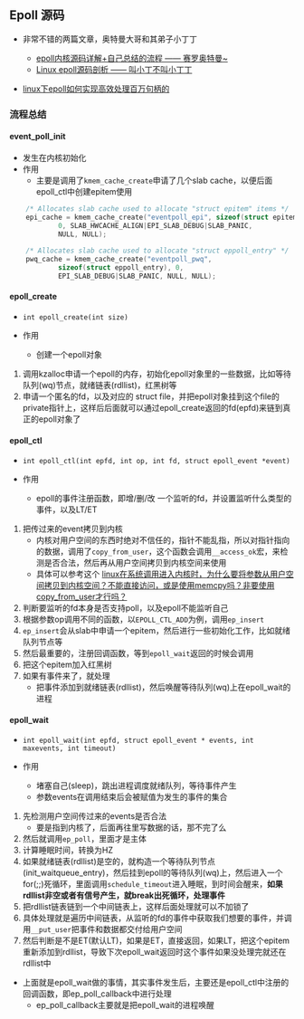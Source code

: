 ## Epoll 源码

* 非常不错的两篇文章，奥特曼大哥和其弟子小丁丁
    * [epoll内核源码详解+自己总结的流程 —— 赛罗奥特曼~](https://www.nowcoder.com/discuss/26226)
    * [Linux epoll源码剖析 —— 叫小丁不叫小丁丁](https://www.jianshu.com/p/5e00e74b8ce1)

* [linux下epoll如何实现高效处理百万句柄的](https://blog.csdn.net/russell_tao/article/details/7160071)


### 流程总结

#### event_poll_init
* 发生在内核初始化
* 作用
    * 主要是调用了`kmem_cache_create`申请了几个slab cache，以便后面epoll_ctl中创建epitem使用
``` c
	/* Allocates slab cache used to allocate "struct epitem" items */
	epi_cache = kmem_cache_create("eventpoll_epi", sizeof(struct epitem),
			0, SLAB_HWCACHE_ALIGN|EPI_SLAB_DEBUG|SLAB_PANIC,
			NULL, NULL);
 
	/* Allocates slab cache used to allocate "struct eppoll_entry" */
	pwq_cache = kmem_cache_create("eventpoll_pwq",
			sizeof(struct eppoll_entry), 0,
			EPI_SLAB_DEBUG|SLAB_PANIC, NULL, NULL);
```

#### epoll_create
* `int epoll_create(int size)`

* 作用
    * 创建一个epoll对象
    
1. 调用kzalloc申请一个epoll的内存，初始化epoll对象里的一些数据，比如等待队列(wq)节点，就绪链表(rdllist)，红黑树等
2. 申请一个匿名的fd，以及对应的 struct file，并把epoll对象挂到这个file的private指针上，这样后后面就可以通过epoll_create返回的fd(epfd)来链到真正的epoll对象了

#### epoll_ctl
* `int epoll_ctl(int epfd, int op, int fd, struct epoll_event *event)`

* 作用
    * epoll的事件注册函数，即增/删/改 一个监听的fd，并设置监听什么类型的事件，以及LT/ET
    
1. 把传过来的event拷贝到内核
    * 内核对用户空间的东西时绝对不信任的，指针不能乱指，所以对指针指向的数据，调用了`copy_from_user`，这个函数会调用`__access_ok`宏，来检测是否合法，然后再从用户空间拷贝到内核空间来使用
    * 具体可以参考这个 [linux在系统调用进入内核时，为什么要将参数从用户空间拷贝到内核空间？不能直接访问，或是使用memcpy吗？非要使用copy_from_user才行吗？](https://www.zhihu.com/question/19728793)
2. 判断要监听的fd本身是否支持poll，以及epoll不能监听自己
3. 根据参数op调用不同的函数，以`EPOLL_CTL_ADD`为例，调用`ep_insert`
4. `ep_insert`会从slab中申请一个epitem，然后进行一些初始化工作，比如就绪队列节点等
5. 然后最重要的，注册回调函数，等到`epoll_wait`返回的时候会调用
6. 把这个epitem加入红黑树
7. 如果有事件来了，就处理
    * 把事件添加到就绪链表(rdllist)，然后唤醒等待队列(wq)上在epoll_wait的进程

#### epoll_wait
* `int epoll_wait(int epfd, struct epoll_event * events, int maxevents, int timeout)`

* 作用
    * 堵塞自己(sleep)，跳出进程调度就绪队列，等待事件产生
    * 参数events在调用结束后会被赋值为发生的事件的集合

1. 先检测用户空间传过来的events是否合法
    * 要是指到内核了，后面再往里写数据的话，那不完了么
2. 然后就调用`ep_poll`，里面才是主体
3. 计算睡眠时间，转换为HZ
4. 如果就绪链表(rdllist)是空的，就构造一个等待队列节点(init_waitqueue_entry)，然后挂到epoll的等待队列(wq)上，然后进入一个for(;;)死循环，里面调用`schedule_timeout`进入睡眠，到时间会醒来，**如果rdllist非空或者有信号产生，就break出死循环，处理事件**
5. 把rdllist链表链到一个中间链表上，这样后面处理就可以不加锁了
6. 具体处理就是遍历中间链表，从监听的fd的事件中获取我们想要的事件，并调用`__put_user`把事件和数据都交付给用户空间
7. 然后判断是不是ET(默认LT)，如果是ET，直接返回，如果LT，把这个epitem重新添加到rdllist，导致下次epoll_wait返回时这个事件如果没处理完就还在rdllist中

* 上面就是epoll_wait做的事情，其实事件发生后，主要还是epoll_ctl中注册的回调函数，即ep_poll_callback中进行处理
    * ep_poll_callback主要就是把epoll_wait的进程唤醒